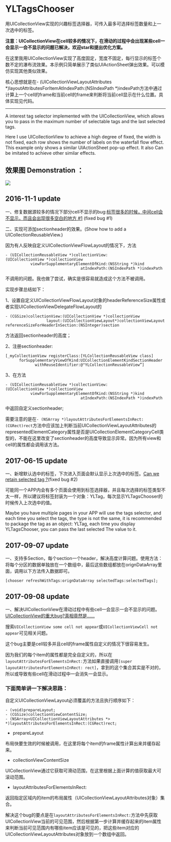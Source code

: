 # YLTagsChooser
用UICollectionView实现的兴趣标签选择器，可传入最多可选择标签数量和上一次选中的标签。

**注意：UICollectionView在cell较多的情况下，在滑动的过程中会出现某些cell一会显示一会不显示的问题已解决，欢迎star和提出优化方案。**

在这里我用UICollectionView实现了高度固定，宽度不固定，每行显示的标签个数不定的瀑布流效果。本示例只简单展示了类似UIActionSheet弹出效果。可以模仿实现其他类似效果。

核心思想就是在- (UICollectionViewLayoutAttributes *)layoutAttributesForItemAtIndexPath:(NSIndexPath *)indexPath方法中通过计算上一个cell的frame和当前cell的frame来判断将当前cell显示在什么位置。具体实现见代码。

---
A interest tag selector implemented with the UICollectionView, which allows you to pass in the maximum number of selectable tags and the last selected tags.

Here I use UICollectionView to achieve a high degree of fixed, the width is not fixed, each row shows the number of labels on the waterfall flow effect. This example only shows a similar UIActionSheet pop-up effect. It also Can be imitated to achieve other similar effects.


## 效果图 Demonstration ：

![](https://github.com/lqcjdx/YLTagsChooser/blob/master/YLTagsChooser.gif)


## 2016-11-1 update

一、修复数据源较多的情况下部分cell不显示的bug:[标签很多的时候，中间cell会不显示，而且会出现很多空白的地方 #1](https://github.com/lqcjdx/YLTagsChooser/issues/1) (fixed bug #1)

二、实现可添加sectionheader的效果。(Show how to add a UICollectionReusableView.)

因为有人反映自定义UICollectionViewFlowLayout的情况下，方法

```OBJC
- (UICollectionReusableView *)collectionView:(UICollectionView *)collectionView    
           viewForSupplementaryElementOfKind:(NSString *)kind 
                                 atIndexPath:(NSIndexPath *)indexPath
```

不调用的问题。我也做了尝试，确实是很容易就造成这个方法不被调用。

实现步骤总结如下：

1、设置自定义UICollectionViewFlowLayout对象的headerReferenceSize属性或者实现UICollectionViewDelegateFlowLayout的

```OBJC
- (CGSize)collectionView:(UICollectionView *)collectionView 
                  layout:(UICollectionViewLayout*)collectionViewLayout 
referenceSizeForHeaderInSection:(NSInteger)section
```

方法返回sectionheader的高度；

2、注册sectionheader:

```OBJC
[_myCollectionView registerClass:[YLCollectionReusableView class]
      forSupplementaryViewOfKind:UICollectionElementKindSectionHeader 
             withReuseIdentifier:@"YLCollectionReusableView”]
```


3、在方法

```OBJC
- (UICollectionReusableView *)collectionView:(UICollectionView *)collectionView 
           viewForSupplementaryElementOfKind:(NSString *)kind 
                                 atIndexPath:(NSIndexPath *)indexPath
```

中返回自定义sectionheader;


需要注意的是在``- (NSArray *)layoutAttributesForElementsInRect:(CGRect)rect``方法中应该加上判断当前UICollectionViewLayoutAttributes的representedElementCategory属性是否是UICollectionElementCategoryCell类型的，不能在这里改变了sectionheader的高度导致显示异常。因为所有view和cell的属性都会调用该方法。

## 2017-06-15 update

一、新增默认选中的标签，下次进入页面会默认显示上次选中的标签。[Can we retain selected tag ?](https://github.com/lqcjdx/YLTagsChooser/issues/2)(fixed bug #2)

可能同一个APP内会有多个页面会使用到标签选择器，并且每次选择的标签类型不太一样，所以建议将标签封装为一个对象：YLTag，每次显示YLTagsChooser的时候传入上次选中的值。

Maybe you have multiple pages in your APP will use the tags selector, and each time you select the tags, the type is not the same, it is recommended to package the tag as an object: YLTag, each time you display YLTagsChooser, you can pass the last selected The value to it.


## 2017-09-07 update

一、支持多Section，每个section一个header，解决高度计算问题。使用方法：
将每个分区的数据单独放在一个数组中，最后这些数组都放在orignDataArray里面，调用以下方法传入数据即可。

```OBJC
[chooser refreshWithTags:orignDataArray selectedTags:selectedTags];
```

## 2017-09-08 update

一、解决UICollectionView在滑动过程中有些cell一会显示一会不显示的问题。[UICollectionView的重大bug?真相竟然是......](http://www.jianshu.com/p/c07e28d3563d)

搜索``UICollectionView some cell not appear``或``UICollectionViewCell not appear``可见相关问题。

这个bug主要是cell较多并且cell的frame属性自定义的情况下很容易发生。

因为我们的每个item的属性都是完全自定义的，所以在``layoutAttributesForElementsInRect:``方法如果直接调用``[super layoutAttributesForElementsInRect: rect]``，拿到的这个集合其实是不对的，所以或导致有些cell在滑动过程中一会消失一会显示。


### 下面简单讲一下解决思路：

自定义UICollectionViewLayout必须覆盖的方法且执行顺序如下：

```OBJC
- (void)prepareLayout;
- (CGSize)collectionViewContentSize;
- (NSArray<UICollectionViewLayoutAttributes *> *)layoutAttributesForElementsInRect:(CGRect)rect;
```

- prepareLayout

布局快要生效的时候被调用，在这里将每个item的frame属性计算出来并缓存起来。

- collectionViewContentSize

UICollectionView通过它获取可滑动范围，在这里根据上面计算的值获取最大可滚动范围。

- layoutAttributesForElementsInRect:

返回指定区域内的item的布局属性（UICollectionViewLayoutAttributes对象）集合。

解决这个bug的要点是在``layoutAttributesForElementsInRect:``方法中先获取UICollectionView当前的可见范围，然后根据第一步计算并缓存起来的item属性来判断当前可见范围内有哪些item应该是可见的，把这些item对应的UICollectionViewLayoutAttributes对象放到一个数组中返回。

